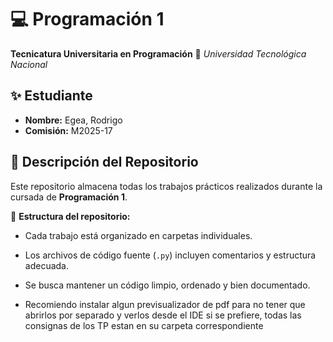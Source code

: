 # 💻 Programación 1
**Tecnicatura Universitaria en Programación**
📍 *Universidad Tecnológica Nacional*

## ✨ Estudiante
- **Nombre:** Egea, Rodrigo
- **Comisión:** M2025-17

## 📂 Descripción del Repositorio
Este repositorio almacena todas los trabajos prácticos realizados durante la cursada de **Programación 1**.

📌 **Estructura del repositorio:**
- Cada trabajo está organizado en carpetas individuales.
- Los archivos de código fuente (`.py`) incluyen comentarios y estructura adecuada.
- Se busca mantener un código limpio, ordenado y bien documentado.

- Recomiendo instalar algun previsualizador de pdf para no tener que abrirlos por separado y verlos desde el IDE si se prefiere, todas las consignas de los TP estan en su carpeta correspondiente
